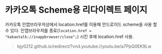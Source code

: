 # 카카오톡 Scheme용 리다이렉트 페이지

카카오톡 인앱브라우저상에서 location.href를 이용해 안드로이드 scheme을 사용 할 수 있다.
인앱브라우저를 종료(`location.href = "kakaotalk://inappbrowser/close";`) 시킨 후에 location.href 사용.

> bjy0212.github.io/redirect/?vnd.youtube://youtu.be/a7PpQ0EK9Lw
